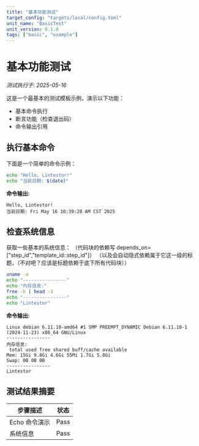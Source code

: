 ```yaml
---
title: "基本功能测试"
target_config: "targets/local/config.toml"
unit_name: "BasicTest"
unit_version: 0.1.0
tags: ["basic", "example"]
---
```


# 基本功能测试

*测试执行于: 2025-05-16*

这是一个最基本的测试模板示例，演示以下功能：
- 基本命令执行
- 断言功能（检查退出码）
- 命令输出引用

## 执行基本命令

下面是一个简单的命令示例：

```bash {exec="true" extract.lintestor="/Lintestor/"}
echo "Hello, Lintestor!"
echo "当前日期: $(date)"
```

**命令输出:**

```output {ref="echo-cmd"}
Hello, Lintestor!
当前日期: Fri May 16 10:39:28 AM CST 2025
```

## 检查系统信息

获取一些基本的系统信息：
（代码块的依赖写 depends_on=["step_id","template_id::step_id"]）
（以及会自动隐式依赖属于它这一级的标题，（不对吧？应该是标题依赖于底下所有代码块））

```bash {depends_on=""echo-cmd"]" exec="true"}
uname -a
echo "----------------"
echo "内存信息:"
free -h | head -3
echo "----------------"
echo "Lintestor"
```

**命令输出:**

```output {ref="sys-info"}
Linux debian 6.11.10-amd64 #1 SMP PREEMPT_DYNAMIC Debian 6.11.10-1 (2024-11-23) x86_64 GNU/Linux
----------------
内存信息:
 total used free shared buff/cache available
Mem: 15Gi 9.8Gi 4.6Gi 55Mi 1.7Gi 5.8Gi
Swap: 0B 0B 0B
----------------
Lintestor
```

## 测试结果摘要

| 步骤描述 | 状态 |
|---------|------|
| Echo 命令演示 | Pass |
| 系统信息 | Pass |

